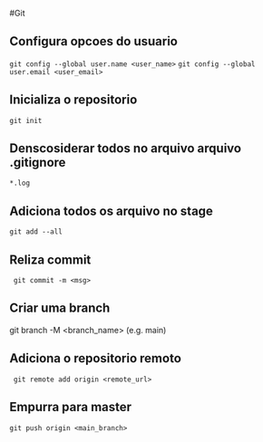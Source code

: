 #Git
## Configura opcoes do usuario
``` git config --global user.name <user_name> ```
``` git config --global user.email <user_email> ```

## Inicializa o repositorio
``` git init ```

## Denscosiderar todos  no arquivo arquivo .gitignore 
``` *.log ```

## Adiciona todos os arquivo no stage
``` git add --all ```

## Reliza commit
``` git commit -m <msg>```

## Criar uma branch
git branch -M <branch_name> (e.g. main)

## Adiciona o repositorio remoto
``` git remote add origin <remote_url>```

## Empurra para master
``` git push origin <main_branch> ```



